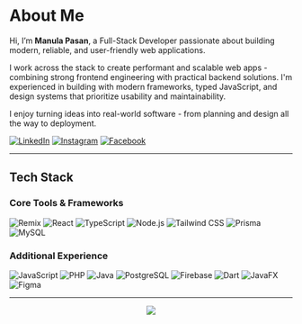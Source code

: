 # About Me

Hi, I’m **Manula Pasan**, a Full-Stack Developer passionate about building modern, reliable, and user-friendly web applications.

I work across the stack to create performant and scalable web apps - combining strong frontend engineering with practical backend solutions. I'm experienced in building with modern frameworks, typed JavaScript, and design systems that prioritize usability and maintainability.

I enjoy turning ideas into real-world software - from planning and design all the way to deployment.



[![LinkedIn](https://img.shields.io/badge/LinkedIn-%230077B5.svg?logo=linkedin&logoColor=white)](https://linkedin.com/in/manula-pasan)  [![Instagram](https://img.shields.io/badge/Instagram-%23E4405F.svg?logo=Instagram&logoColor=white)](https://instagram.com/m_an_ul_a) [![Facebook](https://img.shields.io/badge/Facebook-%231877F2.svg?logo=Facebook&logoColor=white)](https://facebook.com/manula.pasan.14)

---

## Tech Stack

### Core Tools & Frameworks
![Remix](https://img.shields.io/badge/Remix-%2317282F.svg?style=for-the-badge&logo=remix&logoColor=white)
![React](https://img.shields.io/badge/React-%2320232a.svg?style=for-the-badge&logo=react&logoColor=%2361DAFB)
![TypeScript](https://img.shields.io/badge/TypeScript-%23007ACC.svg?style=for-the-badge&logo=typescript&logoColor=white)
![Node.js](https://img.shields.io/badge/Node.js-%23339933.svg?style=for-the-badge&logo=node.js&logoColor=white)
![Tailwind CSS](https://img.shields.io/badge/TailwindCSS-%2306B6D4.svg?style=for-the-badge&logo=tailwindcss&logoColor=white)
![Prisma](https://img.shields.io/badge/Prisma-%230C344B.svg?style=for-the-badge&logo=prisma&logoColor=white)
![MySQL](https://img.shields.io/badge/MySQL-%234479A1.svg?style=for-the-badge&logo=mysql&logoColor=white)

### Additional Experience
![JavaScript](https://img.shields.io/badge/JavaScript-%23F7DF1E.svg?style=for-the-badge&logo=javascript&logoColor=black)
![PHP](https://img.shields.io/badge/PHP-%23777BB4.svg?style=for-the-badge&logo=php&logoColor=white)
![Java](https://img.shields.io/badge/Java-%23ED8B00.svg?style=for-the-badge&logo=openjdk&logoColor=white)
![PostgreSQL](https://img.shields.io/badge/PostgreSQL-%23336791.svg?style=for-the-badge&logo=postgresql&logoColor=white)
![Firebase](https://img.shields.io/badge/Firebase-%23FFCA28.svg?style=for-the-badge&logo=firebase&logoColor=black)
![Dart](https://img.shields.io/badge/Dart-%230175C2.svg?style=for-the-badge&logo=dart&logoColor=white)
![JavaFX](https://img.shields.io/badge/JavaFX-%23FF0000.svg?style=for-the-badge&logo=java&logoColor=white)
![Figma](https://img.shields.io/badge/Figma-%23F24E1E.svg?style=for-the-badge&logo=figma&logoColor=white)

---



<div align="center">

<!--
[![](https://github-readme-stats-nu-ten-77.vercel.app/api/top-langs/?username=Manula413&theme=dark&hide_border=false&include_all_commits=true&count_private=true&layout=compact)](https://github-readme-stats-nu-ten-77.vercel.app/api/top-langs/?username=Manula413&theme=dark&layout=compact&cache_seconds=60)
-->

![](https://github-readme-streak-stats.herokuapp.com/?user=Manula413&theme=dark&hide_border=false)

</div>


<div align="center">
</div>
